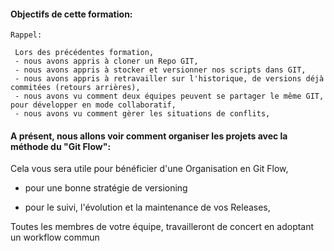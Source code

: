 
#### Objectifs de cette formation:
```
Rappel:

 Lors des précédentes formation,
 - nous avons appris à cloner un Repo GIT,
 - nous avons appris à stocker et versionner nos scripts dans GIT,
 - nous avons appris à retravailler sur l'historique, de versions déjà commitées (retours arrières),
 - nous avons vu comment deux équipes peuvent se partager le même GIT, pour développer en mode collaboratif,
 - nous avons vu comment gèrer les situations de conflits,
  ```
 


#### A présent, nous allons voir comment organiser les projets avec la méthode du "Git Flow": 
Cela vous sera utile pour bénéficier d'une Organisation en Git Flow, 

- pour une bonne stratégie de versioning

- pour le suivi, l'évolution et la maintenance de vos Releases,

Toutes les membres de votre équipe, travailleront de concert en adoptant un workflow commun



